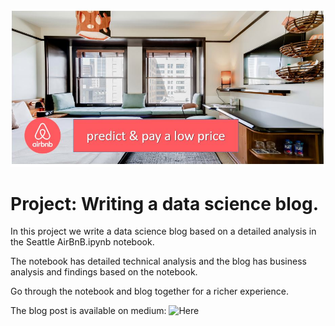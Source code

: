![](./pay_low_prices_with_airbnb.jpg)

# Project: Writing a data science blog.

In this project we write a data science blog based on a detailed analysis 
in the Seattle AirBnB.ipynb notebook.

The notebook has detailed technical analysis and the blog has business
analysis and findings based on the notebook.

Go through the notebook and blog together for a richer experience.

The blog post is available on medium:
![Here](https://medium.com/@chiurane/how-do-you-stay-in-an-airbnb-in-seattle-for-a-low-price-8115ced6fc46?sk=299aa47db163ff95a0061b2f286af353)